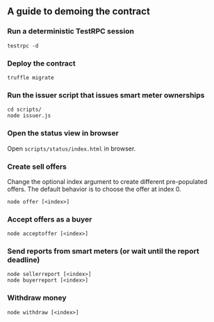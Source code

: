 ## A guide to demoing the contract

### Run a deterministic TestRPC session

```shell
testrpc -d
```

### Deploy the contract

```shell
truffle migrate
```

### Run the issuer script that issues smart meter ownerships

```shell
cd scripts/
node issuer.js
```

### Open the status view in browser

Open `scripts/status/index.html` in browser.

### Create sell offers

Change the optional index argument to create different pre-populated offers. The default behavior is to choose the offer at index 0.
```shell
node offer [<index>]
```

### Accept offers as a buyer

```shell
node acceptoffer [<index>]
```

### Send reports from smart meters (or wait until the report deadline)

```shell
node sellerreport [<index>]
node buyerreport [<index>]
```

### Withdraw money

```shell
node withdraw [<index>]
```